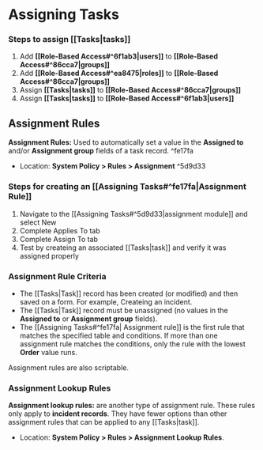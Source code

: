 # Assigning Tasks

### Steps to assign [[Tasks|tasks]]

1. Add **[[Role-Based Access#^6f1ab3|users]]** to **[[Role-Based Access#^86cca7|groups]]**
2. Add **[[Role-Based Access#^ea8475|roles]]** to **[[Role-Based Access#^86cca7|groups]]**
3. Assign **[[Tasks|tasks]]** to **[[Role-Based Access#^86cca7|groups]]**
4. Assign **[[Tasks|tasks]]** to **[[Role-Based Access#^6f1ab3|users]]**

## Assignment Rules
**Assignment Rules:** Used to automatically set a value in the **Assigned to** and/or **Assignment group** fields of a task record. ^fe17fa
- Location: **System Policy > Rules > Assignment** ^5d9d33

### Steps for creating an [[Assigning Tasks#^fe17fa|Assignment Rule]]
1. Navigate to the [[Assigning Tasks#^5d9d33|assignment module]] and select New
2. Complete Applies To tab
3. Complete Assign To tab
4. Test by createing an associated [[Tasks|task]] and verify it was assigned properly

### Assignment Rule Criteria
- The [[Tasks|Task]] record has been created (or modified) and then saved on a form.  For example, Createing an incident.
- The [[Tasks|Task]] record must be unassigned (no values in the **Assigned to** or **Assignment group** fields).
- The [[Assigning Tasks#^fe17fa| Assignment rule]] is the first rule that matches the specified table and conditions.  If more than one assignment rule matches the conditions, only the rule with the lowest **Order** value runs.

Assignment rules are also scriptable.

### Assignment Lookup Rules
**Assignment lookup rules:** are another type of assignment rule.  These rules only apply to **incident records**.  They have fewer options than other assignment rules that can be applied to any [[Tasks|task]].
- Location: **System Policy > Rules > Assignment Lookup Rules**.